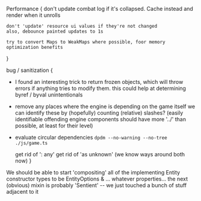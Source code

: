 Performance {
    don't update combat log if it's collapsed. Cache instead and render when it unrolls

    don't 'update' resource ui values if they're not changed
    also, debounce painted updates to 1s
 
    try to convert Maps to WeakMaps where possible, foor memory optimization benefits   
}

bug / sanitization {
- I found an interesting trick to return frozen objects, which will throw errors if anything tries to modify them.
    this could help at determining byref / byval unintentionals
- remove any places where the engine is depending on the game itself
    we can identify these by (hopefully) counting (relative) slashes?
    (easily identifiable offending engine components should have more '../' than possible, at least for their level)

- evaluate circular dependencies
`dpdm --no-warning --no-tree ./js/game.ts`

    get rid of ': any'
    get rid of 'as unknown'
    (we know ways around both now)
}

We should be able to start 'compositing' all of the implementing Entity constructor types
to be EntityOptions & ... whatever properties...
the next (obvious) mixin is probably 'Sentient' -- we just touched a bunch of stuff adjacent to it
